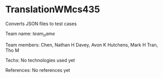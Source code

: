 # TranslationWMcs435
Converts JSON files to test cases

Team name:
  $team_name$

Team members:
  Chen, Nathan H
  Davey, Avon K
  Hutchens, Mark H
  Tran, Tho M
  
Techs:
  No technologies used yet
  
References:
  No references yet
